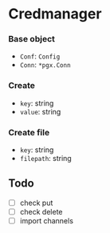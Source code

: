 # Credmanager

### Base object

- `Conf`:  `Config`
- `Conn`:  `*pgx.Conn`

### Create

- `key`: string
- `value`: string

### Create file

- `key`: string
- `filepath`: string

## Todo

- [ ] check put
- [ ] check delete
- [ ] import channels
